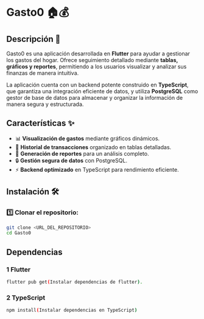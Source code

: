 # Gasto0 🏠💰

## Descripción 📌
Gasto0 es una aplicación desarrollada en **Flutter** para ayudar a gestionar los gastos del hogar. Ofrece seguimiento detallado mediante **tablas, gráficos y reportes**, permitiendo a los usuarios visualizar y analizar sus finanzas de manera intuitiva.

La aplicación cuenta con un backend potente construido en **TypeScript**, que garantiza una integración eficiente de datos, y utiliza **PostgreSQL** como gestor de base de datos para almacenar y organizar la información de manera segura y estructurada.

## Características ✨
- 📊 **Visualización de gastos** mediante gráficos dinámicos.
- 📅 **Historial de transacciones** organizado en tablas detalladas.
- 📑 **Generación de reportes** para un análisis completo.
- 🔒 **Gestión segura de datos** con PostgreSQL.
- ⚡ **Backend optimizado** en TypeScript para rendimiento eficiente.

## Instalación 🛠️
### 1️⃣ Clonar el repositorio:
```bash
git clone <URL_DEL_REPOSITORIO>
cd Gasto0
```
## Dependencias
### 1 Flutter
```bash
flutter pub get(Instalar dependencias de flutter).
```
### 2 TypeScript
```bash
npm install(Instalar dependencias en TypeScript)
```

